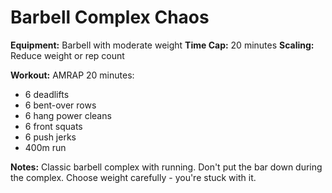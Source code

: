 # Barbell Complex Chaos

**Equipment:** Barbell with moderate weight
**Time Cap:** 20 minutes
**Scaling:** Reduce weight or rep count

**Workout:**
AMRAP 20 minutes:
- 6 deadlifts
- 6 bent-over rows
- 6 hang power cleans
- 6 front squats
- 6 push jerks
- 400m run

**Notes:**
Classic barbell complex with running. Don't put the bar down during the complex. Choose weight carefully - you're stuck with it.